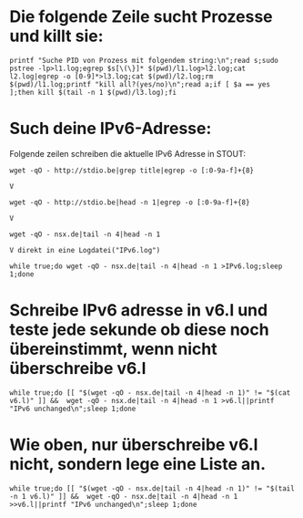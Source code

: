 # Die folgende Zeile sucht Prozesse und killt sie:

    printf "Suche PID von Prozess mit folgendem string:\n";read s;sudo pstree -lp>l1.log;egrep $s[\(\}]* $(pwd)/l1.log>l2.log;cat l2.log|egrep -o [0-9]*>l3.log;cat $(pwd)/l2.log;rm $(pwd)/l1.log;printf "kill all?(yes/no)\n";read a;if [ $a == yes ];then kill $(tail -n 1 $(pwd)/l3.log);fi


# Such deine IPv6-Adresse:
Folgende zeilen schreiben die aktuelle IPv6 Adresse in STOUT:

    wget -qO - http://stdio.be|grep title|egrep -o [:0-9a-f]+{8}
    
    V
    
    wget -qO - http://stdio.be|head -n 1|egrep -o [:0-9a-f]+{8}
    
    V
    
    wget -qO - nsx.de|tail -n 4|head -n 1
    
    V direkt in eine Logdatei("IPv6.log")
    
    while true;do wget -qO - nsx.de|tail -n 4|head -n 1 >IPv6.log;sleep 1;done

# Schreibe IPv6 adresse in v6.l und teste jede sekunde ob diese noch übereinstimmt, wenn nicht überschreibe v6.l
    while true;do [[ "$(wget -qO - nsx.de|tail -n 4|head -n 1)" != "$(cat v6.l)" ]] &&  wget -qO - nsx.de|tail -n 4|head -n 1 >v6.l||printf "IPv6 unchanged\n";sleep 1;done
    
    
# Wie oben, nur überschreibe v6.l nicht, sondern lege eine Liste an.
    while true;do [[ "$(wget -qO - nsx.de|tail -n 4|head -n 1)" != "$(tail -n 1 v6.l)" ]] &&  wget -qO - nsx.de|tail -n 4|head -n 1 >>v6.l||printf "IPv6 unchanged\n";sleep 1;done
